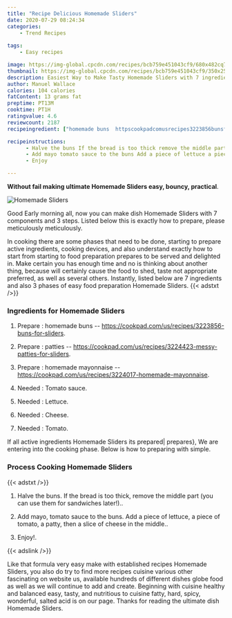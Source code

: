```yaml
---
title: "Recipe Delicious Homemade Sliders"
date: 2020-07-29 08:24:34
categories:
    - Trend Recipes
    
tags:
    - Easy recipes

image: https://img-global.cpcdn.com/recipes/bcb759e451043cf9/680x482cq70/homemade-sliders-recipe-main-photo.jpg
thumbnail: https://img-global.cpcdn.com/recipes/bcb759e451043cf9/350x250cq70/homemade-sliders-recipe-main-photo.jpg
description: Easiest Way to Make Tasty Homemade Sliders with 7 ingredients and 3 stages of easy cooking.
author: Manuel Wallace
calories: 104 calories
fatContent: 13 grams fat
preptime: PT13M
cooktime: PT1H
ratingvalue: 4.6
reviewcount: 2187
recipeingredient: ["homemade buns  httpscookpadcomusrecipes3223856bunsforsliders", "patties  httpscookpadcomusrecipes3224423messypattiesforsliders", "homemade mayonnaise  httpscookpadcomusrecipes3224017homemademayonnaise", "Tomato sauce", "Lettuce", "Cheese", "Tomato"]

recipeinstructions: 
      - Halve the buns If the bread is too thick remove the middle part you can use them for sandwiches later 
      - Add mayo tomato sauce to the buns Add a piece of lettuce a piece of tomato a patty then a slice of cheese in the middle 
      - Enjoy

---
```




**Without fail making ultimate Homemade Sliders easy, bouncy, practical**. 


![Homemade Sliders](https://img-global.cpcdn.com/recipes/bcb759e451043cf9/680x482cq70/homemade-sliders-recipe-main-photo.jpg "Homemade Sliders")




Good Early morning all, now you can make dish Homemade Sliders with 7 components and 3 steps. Listed below this is exactly how to prepare, please meticulously meticulously.

In cooking there are some phases that need to be done, starting to prepare active ingredients, cooking devices, and also understand exactly how to start from starting to food preparation prepares to be served and delighted in. Make certain you has enough time and no is thinking about another thing, because will certainly cause the food to shed, taste not appropriate preferred, as well as several others. Instantly, listed below are 7 ingredients and also 3 phases of easy food preparation Homemade Sliders.
{{< adstxt />}}

### Ingredients for Homemade Sliders


1. Prepare  : homemade buns -- https://cookpad.com/us/recipes/3223856-buns-for-sliders.

1. Prepare  : patties -- https://cookpad.com/us/recipes/3224423-messy-patties-for-sliders.

1. Prepare  : homemade mayonnaise -- https://cookpad.com/us/recipes/3224017-homemade-mayonnaise.

1. Needed  : Tomato sauce.

1. Needed  : Lettuce.

1. Needed  : Cheese.

1. Needed  : Tomato.



If all active ingredients Homemade Sliders its prepared| prepares}, We are entering into the cooking phase. Below is how to preparing with simple.

### Process Cooking Homemade Sliders

{{< adstxt />}}


1. Halve the buns. If the bread is too thick, remove the middle part (you can use them for sandwiches later!)..



1. Add mayo, tomato sauce to the buns. Add a piece of lettuce, a piece of tomato, a patty, then a slice of cheese in the middle..



1. Enjoy!.





{{< adslink />}}

Like that formula very easy make with established recipes Homemade Sliders, you also do try to find more recipes cuisine various other fascinating on website us, available hundreds of different dishes globe food as well as we will continue to add and create. Beginning with cuisine healthy and balanced easy, tasty, and nutritious to cuisine fatty, hard, spicy, wonderful, salted acid is on our page. Thanks for reading the ultimate dish Homemade Sliders.
